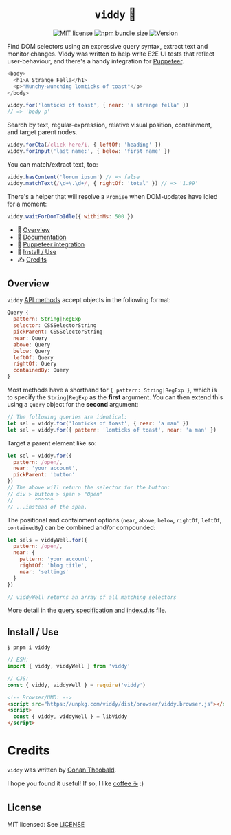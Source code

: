 <h1 align="center"><code>viddy</code> 🍊</h1>

<p align="center">
  <a href="https://github.com/shuckster/viddy/blob/master/LICENSE">
    <img
      alt="MIT license"
      src="https://img.shields.io/npm/l/viddy?style=plastic"
    /></a>
  <a href="https://bundlephobia.com/result?p=viddy">
    <img
      alt="npm bundle size"
      src="https://img.shields.io/bundlephobia/minzip/viddy?style=plastic"
    /></a>
  <a href="https://www.npmjs.com/package/viddy">
    <img
      alt="Version"
      src="https://img.shields.io/npm/v/viddy?style=plastic"
    /></a>
</p>

Find DOM selectors using an expressive query syntax, extract text and monitor changes. Viddy was written to help write E2E UI tests that reflect user-behaviour, and there's a handy integration for [Puppeteer](https://github.com/shuckster/viddy/wiki/Puppeteer-Integration).

```js
<body>
  <h1>A Strange Fella</h1>
  <p>"Munchy-wunching lomticks of toast"</p>
</body>

viddy.for('lomticks of toast', { near: 'a strange fella' })
// => 'body p'
```

Search by text, regular-expression, relative visual position, containment, and target parent nodes.

```js
viddy.forCta(/click here/i, { leftOf: 'heading' })
viddy.forInput('last name:', { below: 'first name' })
```

You can match/extract text, too:

```js
viddy.hasContent('lorum ipsum') // => false
viddy.matchText(/\d+\.\d+/, { rightOf: 'total' }) // => '1.99'
```

There's a helper that will resolve a `Promise` when DOM-updates have idled for a moment:

```js
viddy.waitForDomToIdle({ withinMs: 500 })
```

- 👀 [Overview](#overview)
- 📖 [Documentation](https://github.com/shuckster/viddy/wiki)
- 🤡 [Puppeteer integration](https://github.com/shuckster/viddy/wiki/Puppeteer-Integration)
- 📀 [Install / Use](#install--use)
- ✍️ [Credits](#credits)

## Overview

`viddy` [API methods](https://github.com/shuckster/viddy/wiki/API-methods) accept objects in the following format:

```js
Query {
  pattern: String|RegExp
  selector: CSSSelectorString
  pickParent: CSSSelectorString
  near: Query
  above: Query
  below: Query
  leftOf: Query
  rightOf: Query
  containedBy: Query
}
```

Most methods have a shorthand for `{ pattern: String|RegExp }`, which is to specify the `String|RegExp` as the **first** argument. You can then extend this using a `Query` object for the **second** argument:

```js
// The following queries are identical:
let sel = viddy.for('lomticks of toast', { near: 'a man' })
let sel = viddy.for({ pattern: 'lomticks of toast', near: 'a man' })
```

Target a parent element like so:

```js
let sel = viddy.for({
  pattern: /open/,
  near: 'your account',
  pickParent: 'button'
})
// The above will return the selector for the button:
// div > button > span > "Open"
//       ^^^^^^
// ...instead of the span.
```

The positional and containment options (`near`, `above`, `below`, `rightOf`, `leftOf`, `containedBy`) can be combined and/or compounded:

```js
let sels = viddyWell.for({
  pattern: /open/,
  near: {
    pattern: 'your account',
    rightOf: 'blog title',
    near: 'settings'
  }
})

// viddyWell returns an array of all matching selectors
```

More detail in the [query specification](https://github.com/shuckster/viddy/wiki#query-specification) and [index.d.ts](https://github.com/shuckster/viddy/blob/master/index.d.ts) file.

## Install / Use

```
$ pnpm i viddy
```

```js
// ESM:
import { viddy, viddyWell } from 'viddy'

// CJS:
const { viddy, viddyWell } = require('viddy')
```

```html
<!-- Browser/UMD: -->
<script src="https://unpkg.com/viddy/dist/browser/viddy.browser.js"></script>
<script>
  const { viddy, viddyWell } = libViddy
</script>
```

# Credits

`viddy` was written by [Conan Theobald](https://github.com/shuckster/).

I hope you found it useful! If so, I like [coffee ☕️](https://www.buymeacoffee.com/shuckster) :)

## License

MIT licensed: See [LICENSE](LICENSE)
